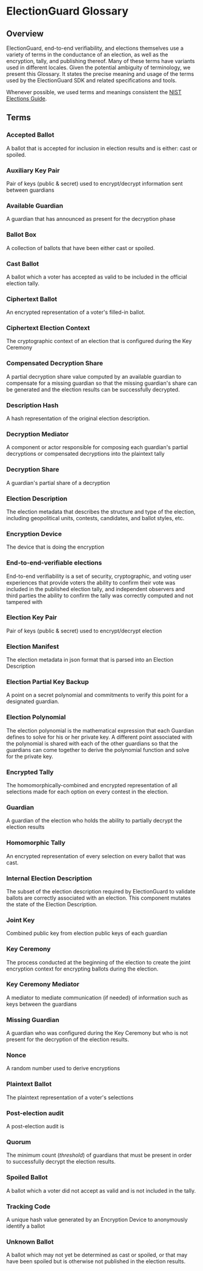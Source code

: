 # ElectionGuard Glossary

## Overview

ElectionGuard, end-to-end verifiability, and elections themselves use a variety of terms in the conductance of an election, as well as the encryption, tally, and publishing thereof. Many of these terms have variants used in different locales. Given the potential ambiguity of terminology, we present this Glossary. It states the precise meaning and usage of the terms used by the ElectionGuard SDK and related specifications and tools.

Whenever possible, we used terms and meanings consistent the [NIST Elections Guide](https://pages.nist.gov/ElectionEventLogging/index.html).

## Terms

### Accepted Ballot 
A ballot that is accepted for inclusion in election results and is either: cast or spoiled.

### Auxiliary Key Pair
Pair of keys (public & secret) used to encrypt/decrypt information sent between guardians

### Available Guardian
A guardian that has announced as present for the decryption phase

### Ballot Box
A collection of ballots that have been either cast or spoiled.

### Cast Ballot
A ballot which a voter has accepted as valid to be included in the official election tally.

### Ciphertext Ballot
An encrypted representation of a voter's filled-in ballot.

### Ciphertext Election Context
The cryptographic context of an election that is configured during the Key Ceremony

### Compensated Decryption Share
A partial decryption share value computed by an available guardian to compensate for a missing guardian so that the missing guardian's share can be generated and the election results can be successfully decrypted.

### Description Hash
A hash representation of the original election description.

### Decryption Mediator
A component or actor responsible for composing each guardian's partial decryptions or compensated decryptions into the plaintext tally

### Decryption Share
A guardian's partial share of a decryption

### Election Description
The election metadata that describes the structure and type of the election, including geopolitical units, contests, candidates, and ballot styles, etc.

### Encryption Device
The device that is doing the encryption

### End-to-end-verifiable elections
End-to-end verifiability is a set of security, cryptographic, and voting user experiences that provide voters  the ability to confirm their vote was included in the published election tally, and independent observers and third parties the ability to confirm the tally was correctly computed and not tampered with

### Election Key Pair
Pair of keys (public & secret) used to encrypt/decrypt election

### Election Manifest
The election metadata in json format that is parsed into an Election Description

### Election Partial Key Backup
A point on a secret polynomial and commitments to verify this point for a designated guardian.

### Election Polynomial
The election polynomial is the mathematical expression that each Guardian defines to solve for his or her private key. A different point associated with the polynomial is shared with each of the other guardians so that the guardians can come together to derive the polynomial function and solve for the private key.

### Encrypted Tally
The homomorphically-combined and encrypted representation of all selections made for each option on every contest in the election.

### Guardian
A guardian of the election who holds the ability to partially decrypt the election results

### Homomorphic Tally
An encrypted representation of every selection on every ballot that was cast.  

### Internal Election Description
The subset of the election description required by ElectionGuard to validate ballots are correctly associated with an election.  This component mutates the state of the Election Description.

### Joint Key 
Combined public key from election public keys of each guardian

### Key Ceremony 
The process conducted at the beginning of the election to create the joint encryption context for encrypting ballots during the election.

### Key Ceremony Mediator
A mediator to mediate communication (if needed) of information such as keys between the guardians

### Missing Guardian
A guardian who was configured during the Key Ceremony but who is not present for the decryption of the election results.

### Nonce
A random number used to derive encryptions

### Plaintext Ballot 
The plaintext representation of a voter's selections

### Post-election audit 
A post-election audit is
### Quorum
The minimum count (_threshold_) of guardians that must be present in order to successfully decrypt the election results.

### Spoiled Ballot
A ballot which a voter did not accept as valid and is not included in the tally.

### Tracking Code
A unique hash value generated by an Encryption Device to anonymously identify a ballot

### Unknown Ballot
A ballot which may not yet be determined as cast or spoiled, or that may have been spoiled but is otherwise not published in the election results.
